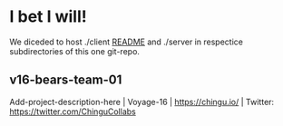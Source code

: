# I bet I will!
We diceded to host ./client [README](https://github.com/chingu-voyages/v16-bears-team-01/tree/master/client/ibetiwill) and ./server in respectice subdirectories of this one git-repo.


## v16-bears-team-01
Add-project-description-here | Voyage-16 | https://chingu.io/ | Twitter: https://twitter.com/ChinguCollabs
